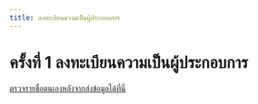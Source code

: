 ```yaml
---
title: ลงทะเบียนความเป็นผู้ประกอบการ
---
```


# ครั้งที่ 1 ลงทะเบียนความเป็นผู้ประกอบการ

<regtechnopreneur></regtechnopreneur>

[ตรวจรายชื่อตนเองหลังจากส่งข้อมูลได้ที่นี่](/check/regtechnopreneur.md)